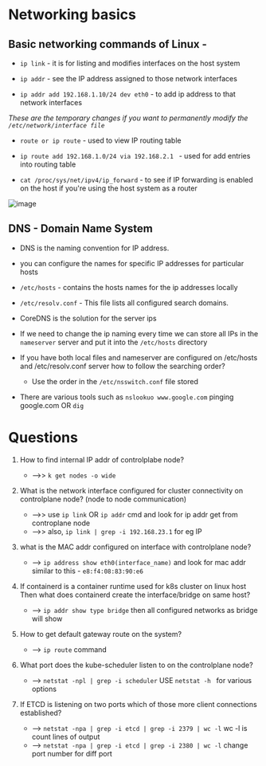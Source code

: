 # Networking basics

## Basic networking commands of Linux - 
- `ip link` - it is for listing and modifies interfaces on the host system

- `ip addr` - see the IP address assigned to those network interfaces

- `ip addr add 192.168.1.10/24 dev eth0` - to add ip address to that network interfaces

*These are the temporary changes if you want to permanently modify the `/etc/network/interface file`*

- `route or ip route` - used to view IP routing table
  
- `ip route add 192.168.1.0/24 via 192.168.2.1 ` - used for add entries into routing table

- `cat /proc/sys/net/ipv4/ip_forward` - to see if IP forwarding is enabled on the host if you're using the host system as a router

![image](https://github.com/Omkar0114/CKA-prep/assets/88308267/0f691787-6aa8-49ba-9f5a-06e0a2b63a2f)


## DNS - Domain Name System

- DNS is the naming convention for IP address.
- you can configure the names for specific IP addresses for particular hosts
- `/etc/hosts` - contains the hosts names for the ip addresses locally
- `/etc/resolv.conf` - This file lists all configured search domains.
- CoreDNS is the solution for the server ips
- If we need to change the ip naming every time we can store all IPs in the `nameserver` server and put it into the `/etc/hosts` directory

- If you have both local files and nameserver are configured on /etc/hosts and /etc/resolv.conf server how to follow the searching order?
  - Use the order in the `/etc/nsswitch.conf` file stored
 
- There are various tools such as `nslookuo www.google.com` pinging google.com OR `dig` 

# Questions
1. How to find internal IP addr of controlplabe node?
   - -->> `k get nodes -o wide`

2. What is the network interface configured for cluster connectivity on controlplane node? (node to node communication)
   - -->> use `ip link` OR `ip addr` cmd and look for ip addr get from controplane node
   - -->> also, `ip link | grep -i 192.168.23.1` for eg IP

3. what is the MAC addr configured on interface with controlplane node?
   - --> `ip address show eth0(interface_name)` and look for mac addr similar to this - `e8:f4:08:83:90:e6`
  
4. If containerd is a container runtime used for k8s cluster on linux host Then what does containerd create the interface/bridge on same host?
   - --> `ip addr show type bridge` then all configured networks as bridge will show
  
5. How to get default gateway route on the system?
   - --> `ip route` command

6. What port does the kube-scheduler listen to on the controlplane node?
   - --> `netstat -npl | grep -i scheduler` USE `netstat -h ` for various options

7. If ETCD is listening on two ports which of those more client connections established?
   - --> `netstat -npa | grep -i etcd | grep -i 2379 | wc -l` wc -l is count lines of output
   - --> `netstat -npa | grep -i etcd | grep -i 2380 | wc -l` change port number for diff port 

